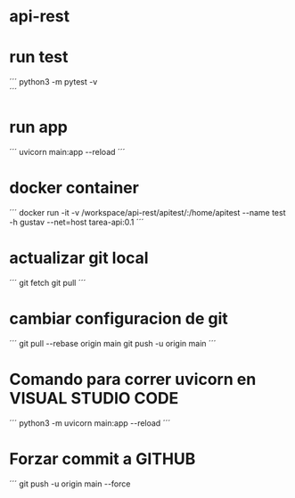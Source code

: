 # api-rest

# run test
´´´
python3 -m pytest -v   
´´´
# run app
´´´
uvicorn main:app --reload
´´´
# docker container
´´´
docker run -it -v /workspace/api-rest/apitest/:/home/apitest --name test -h gustav --net=host tarea-api:0.1
´´´
# actualizar git local 
´´´
git fetch
git pull
´´´
# cambiar configuracion de git
´´´
git pull --rebase origin main
git push -u origin main
´´´

# Comando para correr uvicorn en VISUAL STUDIO CODE
´´´
python3 -m uvicorn main:app --reload
´´´
# Forzar commit a GITHUB
´´´
git push -u origin main --force